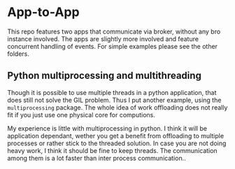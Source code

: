 # App-to-App

This repo features two apps that communicate via broker, without any bro instance involved. The apps are slightly more involved and feature concurrent handling of events. For simple examples please see the other folders.


## Python multiprocessing and multithreading

Though it is possible to use multiple threads in a python application, that does still not solve the GIL problem. Thus I put another example, using the `multiprocessing` package. The whole idea of work offloading does not really fit if you just use one physical core for computions.

My experience is little with multiprocessing in python. I think it will be application dependant, wether you get a benefit from offloading to multiple processes or rather stick to the threaded solution. In case you are not doing heavy work, I think it should be fine to keep threads. The communication among them is a lot faster than inter process communication..